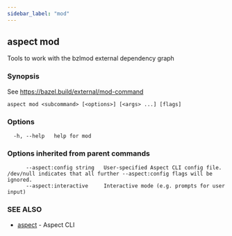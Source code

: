 ```yaml
---
sidebar_label: "mod"
---
```

## aspect mod

Tools to work with the bzlmod external dependency graph

### Synopsis

See https://bazel.build/external/mod-command

```
aspect mod <subcommand> [<options>] [<args> ...] [flags]
```

### Options

```
  -h, --help   help for mod
```

### Options inherited from parent commands

```
      --aspect:config string   User-specified Aspect CLI config file. /dev/null indicates that all further --aspect:config flags will be ignored.
      --aspect:interactive     Interactive mode (e.g. prompts for user input)
```

### SEE ALSO

* [aspect](aspect.md)	 - Aspect CLI

